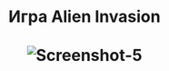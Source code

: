 <h1 align="center">Игра Alien Invasion</a> 
<br>
<br>
<img src='https://i.postimg.cc/j5Sq6hVw/Screenshot-5.png' border='0' alt='Screenshot-5'/>


  

